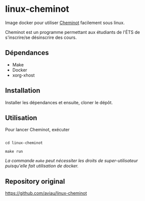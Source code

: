 # linux-cheminot
Image docker pour utiliser [Cheminot](https://www.etsmtl.ca/Etudes/ChemiNot) facilement sous linux.

Cheminot est un programme permettant aux étudiants de l'ÉTS de s'inscrire/se désinscrire des cours.

## Dépendances

- Make
- Docker
- xorg-xhost

## Installation

Installer les dépendances et ensuite, cloner le dépôt.

## Utilisation

Pour lancer Cheminot, exécuter

```

cd linux-cheminot

make run

```

_La commande `make` peut nécessiter les droits de super-utilisateur puisqu'elle fait utilisation de docker._

## Repository original

https://github.com/aviau/linux-cheminot

